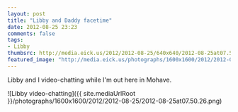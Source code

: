 ```yaml
---
layout: post
title: "Libby and Daddy facetime"
date: 2012-08-25 23:23
comments: false
tags: 
- Libby
thumbsrc: http://media.eick.us/2012/2012-08-25/640x640/2012-08-25at07.50.26.png
featured_image: "http://media.eick.us/photographs/1600x1600/2012/2012-08-25/2012-08-25at07.50.26.png"
---
```

Libby and I video-chatting while I'm out here in Mohave. 

![Libby video-chatting]({{ site.mediaUrlRoot }}/photographs/1600x1600/2012/2012-08-25/2012-08-25at07.50.26.png)
